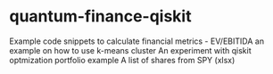 # quantum-finance-qiskit
Example code snippets to calculate financial metrics - EV/EBITIDA
an example on how to use k-means cluster
An experiment with qiskit optmization portfolio example
A list of shares from SPY (xlsx)